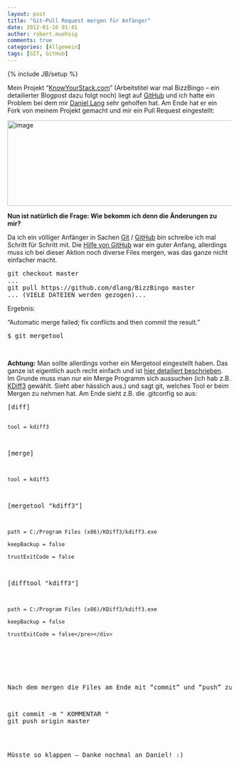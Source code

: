 ```yaml
---
layout: post
title: "Git–Pull Request mergen für Anfänger"
date: 2012-01-16 01:41
author: robert.muehsig
comments: true
categories: [Allgemein]
tags: [GIT, GitHub]
---
```

{% include JB/setup %}
<p>Mein Projekt “<a href="http://knowyourstack.com/">KnowYourStack.com</a>” (Arbeitstitel war mal BizzBingo – ein detailierter Blogpost dazu folgt noch) liegt auf <a href="https://github.com/robertmuehsig/BizzBingo">GitHub</a> und ich hatte ein Problem bei dem mir <a href="http://daniellang.net/">Daniel Lang</a> sehr geholfen hat. Am Ende hat er ein Fork von meinem Projekt gemacht und mir ein Pull Request eingestellt:</p> <p><a href="{{BASE_PATH}}/assets/wp-images/image1450.png"><img style="background-image: none; border-right-width: 0px; padding-left: 0px; padding-right: 0px; display: inline; border-top-width: 0px; border-bottom-width: 0px; border-left-width: 0px; padding-top: 0px" title="image" border="0" alt="image" src="{{BASE_PATH}}/assets/wp-images/image_thumb625.png" width="583" height="192"></a></p> <p><strong>Nun ist natürlich die Frage: Wie bekomm ich denn die Änderungen zu mir?</strong> </p> <p>Da ich ein völliger Anfänger in Sachen <a href="http://www.knowyourstack.com/what-is/git">Git</a> / <a href="http://www.knowyourstack.com/what-is/github">GitHub</a> bin schreibe ich mal Schritt für Schritt mit. Die <a href="http://help.github.com/send-pull-requests/">Hilfe von GitHub</a> war ein guter Anfang, allerdings muss ich bei dieser Aktion noch diverse Files mergen, was das ganze nicht einfacher macht.</p> <div style="padding-bottom: 0px; margin: 0px; padding-left: 0px; padding-right: 0px; display: inline; float: none; padding-top: 0px" id="scid:812469c5-0cb0-4c63-8c15-c81123a09de7:4f86e7bf-9598-4441-b48b-89cc32a0709d" class="wlWriterEditableSmartContent"><pre name="code" class="c#">git checkout master
... 
git pull https://github.com/dlang/BizzBingo master
... (VIELE DATEIEN werden gezogen)...</pre></div>
<p>Ergebnis:</p>
<p>“Automatic merge failed; fix conflicts and then commit the result.”</p>
<div style="padding-bottom: 0px; margin: 0px; padding-left: 0px; padding-right: 0px; display: inline; float: none; padding-top: 0px" id="scid:812469c5-0cb0-4c63-8c15-c81123a09de7:a5b21b99-06eb-48b1-a8aa-c356edbad1c7" class="wlWriterEditableSmartContent"><pre name="code" class="c#">$ git mergetool</pre></div>
<p>&nbsp;</p>
<p><strong>Achtung:</strong> Man sollte allerdings vorher ein Mergetool eingestellt haben. Das ganze ist eigentlich auch recht einfach und ist <a href="http://gitguru.com/2009/02/22/integrating-git-with-a-visual-merge-tool/">hier detailiert beschrieben</a>. Im Grunde muss man nur ein Merge Programm sich aussuchen (ich hab z.B. <a href="http://kdiff3.sourceforge.net/">KDiff3</a> gewählt. Sieht aber hässlich aus.) und sagt git, welches Tool er beim Mergen zu nehmen hat. Am Ende sieht z.B. die .gitconfig so aus:</p>
<div style="padding-bottom: 0px; margin: 0px; padding-left: 0px; padding-right: 0px; display: inline; float: none; padding-top: 0px" id="scid:812469c5-0cb0-4c63-8c15-c81123a09de7:89bc0955-6f15-48a1-9757-62ac899e9e57" class="wlWriterEditableSmartContent"><pre name="code" class="c#">[diff]
    
	tool = kdiff3
 

[merge]
    
	tool = kdiff3

[mergetool "kdiff3"]
   
	path = C:/Program Files (x86)/KDiff3/kdiff3.exe

    keepBackup = false

    trustExitCode = false
 

[difftool "kdiff3"]

    path = C:/Program Files (x86)/KDiff3/kdiff3.exe

    keepBackup = false

    trustExitCode = false</pre></div>
<p>&nbsp;</p>
<p>Nach dem mergen die Files am Ende mit “commit” und “push” zu GitHub. Fertig :)</p>
<div style="padding-bottom: 0px; margin: 0px; padding-left: 0px; padding-right: 0px; display: inline; float: none; padding-top: 0px" id="scid:812469c5-0cb0-4c63-8c15-c81123a09de7:cd498f43-56f7-4cb1-b257-8fdfa4f2f133" class="wlWriterEditableSmartContent"><pre name="code" class="c#">git commit -m " KOMMENTAR "
git push origin master</pre></div>



<p>Müsste so klappen – Danke nochmal an Daniel! :)</p>
